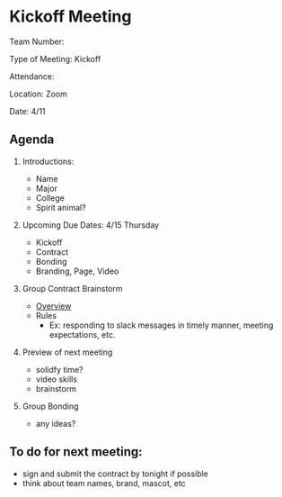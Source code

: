 
# Kickoff Meeting 

Team Number: 

Type of Meeting: Kickoff

Attendance: 

Location: Zoom

Date: 4/11

## Agenda

1. Introductions:
    - Name
    - Major
    - College 
    - Spirit animal?
  
2. Upcoming Due Dates: 4/15 Thursday  
    - Kickoff 
    - Contract 
    - Bonding 
    - Branding, Page, Video

3. Group Contract Brainstorm 
    - [Overview](https://canvas.ucsd.edu/courses/25069/assignments/281355)
    - Rules 
        - Ex: responding to slack messages in timely manner, meeting expectations, etc.
  
4. Preview of next meeting 
    - solidfy time?
    - video skills
    - brainstorm 

5. Group Bonding 
    - any ideas?

## To do for next meeting: 
  - sign and submit the contract by tonight if possible
  - think about team names, brand, mascot, etc

